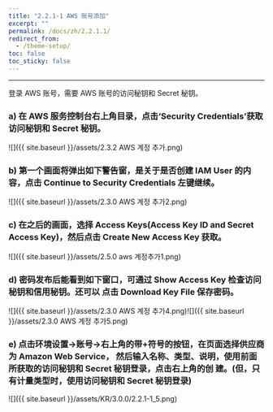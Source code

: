 ```yaml
---
title: "2.2.1-1 AWS 账号添加"
excerpt: ""
permalink: /docs/zh/2.2.1.1/
redirect_from:
  - /theme-setup/
toc: false
toc_sticky: false
---
```


---
登录 AWS 账号，需要 AWS 账号的访问秘钥和 Secret 秘钥。

### a\) 在 AWS 服务控制台右上角目录，点击‘Security Credentials’获取访问秘钥和 Secret 秘钥。
![]({{ site.baseurl }}/assets/2.3.2 AWS 계정 추가.png)

### b\) 第一个画面将弹出如下警告窗，是关于是否创建 IAM User 的内容，点击 Continue to Security Credentials 左键继续。
![]({{ site.baseurl }}/assets/2.3.0 AWS 계정 추가2.png)

### c\) 在之后的画面，选择 Access Keys(Access Key ID and Secret Access Key)，然后点击 Create New Access Key 获取。
![]({{ site.baseurl }}/assets/2.5.0 aws 계정추가1.png)

### d\) 密码发布后能看到如下窗口，可通过 Show Access Key 检查访问秘钥和信用秘钥。还可以 点击 Download Key File 保存密码。
![]({{ site.baseurl }}/assets/2.3.0 AWS 계정 추가4.png)![]({{ site.baseurl }}/assets/2.3.0 AWS 계정 추가5.png)

### e\) 点击环境设置→账号→右上角的带+符号的按钮，在页面选择供应商为 Amazon Web Service， 然后输入名称、类型、说明，使用前面所获取的访问秘钥和 Secret 秘钥登录，点击右上角的创 建。(但，只有计量类型时，使用访问秘钥和 Secret 秘钥登录)

![]({{ site.baseurl }}/assets/KR/3.0.0/2.2.1-1_5.png)
